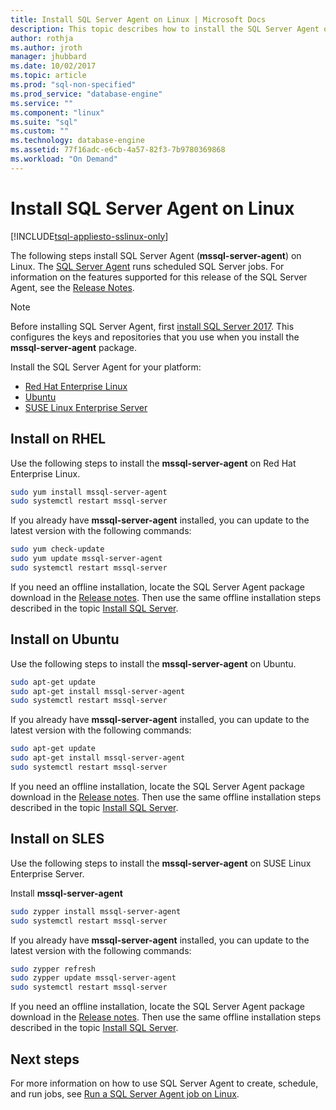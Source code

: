 ```yaml
---
title: Install SQL Server Agent on Linux | Microsoft Docs
description: This topic describes how to install the SQL Server Agent on Linux.
author: rothja 
ms.author: jroth 
manager: jhubbard
ms.date: 10/02/2017
ms.topic: article
ms.prod: "sql-non-specified"
ms.prod_service: "database-engine"
ms.service: ""
ms.component: "linux"
ms.suite: "sql"
ms.custom: ""
ms.technology: database-engine
ms.assetid: 77f16adc-e6cb-4a57-82f3-7b9780369868
ms.workload: "On Demand"
---
```

# Install SQL Server Agent on Linux

[!INCLUDE[tsql-appliesto-sslinux-only](../includes/tsql-appliesto-sslinux-only.md)]

The following steps install SQL Server Agent (**mssql-server-agent**) on Linux. The [SQL Server Agent](https://docs.microsoft.com/sql/ssms/agent/sql-server-agent) runs scheduled SQL Server jobs. For information on the features supported for this release of the SQL Server Agent, see the [Release Notes](sql-server-linux-release-notes.md).

> [!NOTE]
> Before installing SQL Server Agent, first [install SQL Server 2017](sql-server-linux-setup.md#platforms). This configures the keys and repositories that you use when you install the **mssql-server-agent** package.

Install the SQL Server Agent for your platform:

- [Red Hat Enterprise Linux](#RHEL)
- [Ubuntu](#ubuntu)
- [SUSE Linux Enterprise Server](#SLES)

## <a name="RHEL">Install on RHEL</a>

Use the following steps to install the **mssql-server-agent** on Red Hat Enterprise Linux. 

```bash
sudo yum install mssql-server-agent
sudo systemctl restart mssql-server
```

If you already have **mssql-server-agent** installed, you can update to the latest version with the following commands:

```bash
sudo yum check-update
sudo yum update mssql-server-agent
sudo systemctl restart mssql-server
```

If you need an offline installation, locate the SQL Server Agent package download in the [Release notes](sql-server-linux-release-notes.md). Then use the same offline installation steps described in the topic [Install SQL Server](sql-server-linux-setup.md#offline).

## <a name="ubuntu">Install on Ubuntu</a>

Use the following steps to install the **mssql-server-agent** on Ubuntu. 

```bash
sudo apt-get update 
sudo apt-get install mssql-server-agent
sudo systemctl restart mssql-server
```

If you already have **mssql-server-agent** installed, you can update to the latest version with the following commands:

```bash
sudo apt-get update 
sudo apt-get install mssql-server-agent
sudo systemctl restart mssql-server
```

If you need an offline installation, locate the SQL Server Agent package download in the [Release notes](sql-server-linux-release-notes.md). Then use the same offline installation steps described in the topic [Install SQL Server](sql-server-linux-setup.md#offline).

## <a name="SLES">Install on SLES</a>

Use the following steps to install the **mssql-server-agent** on SUSE Linux Enterprise Server. 

Install **mssql-server-agent** 

```bash
sudo zypper install mssql-server-agent
sudo systemctl restart mssql-server
```

If you already have **mssql-server-agent** installed, you can update to the latest version with the following commands:

```bash
sudo zypper refresh
sudo zypper update mssql-server-agent
sudo systemctl restart mssql-server
```

If you need an offline installation, locate the SQL Server Agent package download in the [Release notes](sql-server-linux-release-notes.md). Then use the same offline installation steps described in the topic [Install SQL Server](sql-server-linux-setup.md#offline).

## Next steps
For more information on how to use SQL Server Agent to create, schedule, and run jobs, see [Run a SQL Server Agent job on Linux](sql-server-linux-run-sql-server-agent-job.md).
